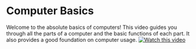# Computer Basics

Welcome to the absolute basics of computers! This video guides you through all the parts of a computer and the basic functions of each part. It also provides a good foundation on computer usage. 
[![Watch this video](https://img.youtube.com/vi/y2kg3MOk1sY?si=IrBwG3Dw9q23kAP2/maxresdefault.jpg)](https://youtu.be/y2kg3MOk1sY?si=IrBwG3Dw9q23kAP2)
